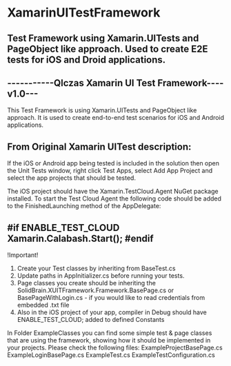 # XamarinUITestFramework

Test Framework using Xamarin.UITests and PageObject like approach. Used to create E2E tests for iOS and Droid applications.
------------------------------------------------------
-----------Qlczas Xamarin UI Test Framework----v1.0---
------------------------------------------------------
This Test Framework is using Xamarin.UITests and PageObject like approach.
It is used to create end-to-end test scenarios for iOS and Android applications.

From Original Xamarin UITest description:
-----------------------------------------
If the iOS or Android app being tested is included in the solution 
then open the Unit Tests window, right click Test Apps, select Add App Project
and select the app projects that should be tested.

The iOS project should have the Xamarin.TestCloud.Agent NuGet package
installed. To start the Test Cloud Agent the following code should be
added to the FinishedLaunching method of the AppDelegate:

#if ENABLE_TEST_CLOUD
Xamarin.Calabash.Start();
#endif
----------------------------------------

!Important!
1. Create your Test classes by inheriting from BaseTest.cs
2. Update paths in AppInitializer.cs before running your tests.
3. Page classes you create should be inheriting the SolidBrain.XUITFramework.Framework.BasePage.cs 
   or BasePageWithLogin.cs - if you would like to read credentials from embedded .txt file 
4. Also in the iOS project of your app, compiler in Debug should have ENABLE_TEST_CLOUD; added to defined Constants

In Folder ExampleClasses
you can find some simple test & page classes that are using the framework, showing how it should be implemented in your projects. Please check the following files:
ExampleProjectBasePage.cs
ExampleLoginBasePage.cs
ExampleTest.cs
ExampleTestConfiguration.cs
